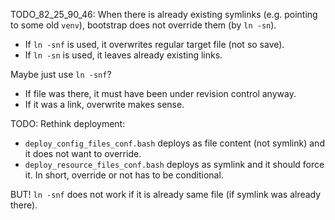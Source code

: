 
TODO_82_25_90_46: When there is already existing symlinks (e.g. pointing to some old `venv`), bootstrap does not override them (by `ln -sn`).

*   If `ln -snf` is used, it overwrites regular target file (not so save).
*   If `ln -sn` is used, it leaves already existing links.

Maybe just use `ln -snf`?
*   If file was there, it must have been under revision control anyway.
*   If it was a link, overwrite makes sense.

TODO: Rethink deployment:
*   `deploy_config_files_conf.bash` deploys as file content (not symlink) and it does not want to override.
*   `deploy_resource_files_conf.bash` deploys as symlink and it should force it.
In short, override or not has to be conditional.

BUT! `ln -snf` does not work if it is already same file (if symlink was already there).
